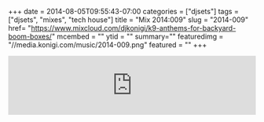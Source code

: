 +++
date = 2014-08-05T09:55:43-07:00
categories = ["djsets"]
tags = ["djsets", "mixes", "tech house"]
title = "Mix 2014:009"
slug = "2014-009"
href= "https://www.mixcloud.com/djkonigi/k9-anthems-for-backyard-boom-boxes/"
mcembed = ""
ytid = ""
summary=""
featuredimg = "//media.konigi.com/music/2014-009.png"
featured = ""
+++

<div class="mix"><div class="embed" >
<iframe width="100%" height="120" src="https://www.mixcloud.com/widget/iframe/?hide_cover=1&dark=1&feed=%2Fdjkonigi%2Fk9-anthems-for-backyard-boom-boxes%2F" frameborder="0" ></iframe>
</div></div>

